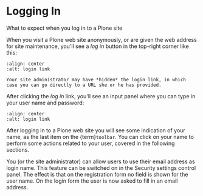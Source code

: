 # Logging In

What to expect when you log in to a Plone site

When you visit a Plone web site anonymously, or are given the web address for site maintenance, you'll see a *log in* button in the top-right corner like this:

```{figure} /_static/working-with-content/robot/login-link.png
:align: center
:alt: login link
```

```{note}
Your site administrator may have *hidden* the login link, in which case you can go directly to a URL she or he has provided.
```

After clicking the *log in* link, you'll see an input panel where you can type in your user name and password:

```{figure} /_static/working-with-content/robot/login-popup.png
:align: center
:alt: login link
```

After logging in to a Plone web site you will see some indication of your name, as the last item on the {term}`toolbar`.
You can click on your name to perform some actions related to your user, covered in the following sections.

You (or the site administrator) can allow users to use their email address as login name.
This feature can be switched on in the Security settings control panel.
The effect is that on the registration form no field is shown for the user name.
On the login form the user is now asked to fill in an email address.
